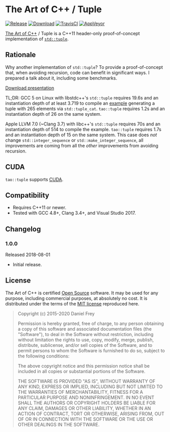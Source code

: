 # The Art of C++ / Tuple

[![Release](https://img.shields.io/github/release/taocpp/tuple.svg)](https://github.com/taocpp/tuple/releases/latest)
[![Download](https://api.bintray.com/packages/taocpp/public-conan/tuple%3Ataocpp/images/download.svg)](https://bintray.com/taocpp/public-conan/tuple%3Ataocpp/_latestVersion)
[![TravisCI](https://travis-ci.org/taocpp/tuple.svg)](https://travis-ci.org/taocpp/tuple)
[![AppVeyor](https://ci.appveyor.com/api/projects/status/github/taocpp/tuple?svg=true)](https://ci.appveyor.com/project/taocpp/tuple)

[The Art of C++](https://taocpp.github.io/) / Tuple is a C++11 header-only proof-of-concept implementation of
[`std::tuple`](http://en.cppreference.com/w/cpp/utility/tuple).

## Rationale

Why another implementation of `std::tuple`? To provide a proof-of-concept that,
when avoiding recursion, code can benefit in significant ways. I prepared a talk
about it, including some benchmarks.

[Download presentation](https://github.com/taocpp/tuple/blob/master/Variadic%20Templates.pdf)

TL;DR: GCC 5 on Linux with libstdc++'s `std::tuple` requires 19.6s and an instantiation
depth of at least 3.719 to compile an
[example](https://github.com/taocpp/tuple/blob/master/src/test/tuple/tuple_benchmark.cpp)
generating a tuple with 265 elements via `std::tuple_cat`.
`tao::tuple` requires 1.2s and an instantiation depth of 26 on the same system.

Apple LLVM 7.0 (~Clang 3.7) with libc++'s `std::tuple` requires 70s and an instantiation
depth of 514 to compile the example. `tao::tuple` requires 1.7s and an instantiation depth
of 15 on the same system. This case does *not* change `std::integer_sequence` or
`std::make_integer_sequence`, all improvements are coming from all the *other* improvements
from avoiding recursion.

## CUDA

`tao::tuple` supports [CUDA](http://www.nvidia.com/object/cuda_home.html).

## Compatibility

* Requires C++11 or newer.
* Tested with GCC 4.8+, Clang 3.4+, and Visual Studio 2017.

## Changelog

### 1.0.0

Released 2018-08-01

* Initial release.

## License

The Art of C++ is certified [Open Source](http://www.opensource.org/docs/definition.html) software. It may be used for any purpose, including commercial purposes, at absolutely no cost. It is distributed under the terms of the [MIT license](http://www.opensource.org/licenses/mit-license.html) reproduced here.

> Copyright (c) 2015-2020 Daniel Frey
>
> Permission is hereby granted, free of charge, to any person obtaining a copy of this software and associated documentation files (the "Software"), to deal in the Software without restriction, including without limitation the rights to use, copy, modify, merge, publish, distribute, sublicense, and/or sell copies of the Software, and to permit persons to whom the Software is furnished to do so, subject to the following conditions:
>
> The above copyright notice and this permission notice shall be included in all copies or substantial portions of the Software.
>
> THE SOFTWARE IS PROVIDED "AS IS", WITHOUT WARRANTY OF ANY KIND, EXPRESS OR IMPLIED, INCLUDING BUT NOT LIMITED TO THE WARRANTIES OF MERCHANTABILITY, FITNESS FOR A PARTICULAR PURPOSE AND NONINFRINGEMENT. IN NO EVENT SHALL THE AUTHORS OR COPYRIGHT HOLDERS BE LIABLE FOR ANY CLAIM, DAMAGES OR OTHER LIABILITY, WHETHER IN AN ACTION OF CONTRACT, TORT OR OTHERWISE, ARISING FROM, OUT OF OR IN CONNECTION WITH THE SOFTWARE OR THE USE OR OTHER DEALINGS IN THE SOFTWARE.
